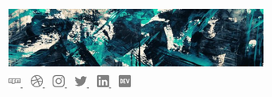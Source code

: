 <p align="left">
  <img src="assets/cover.png" height="auto" width="auto">
</p>

<p align="left">
  <a href="https://www.npmjs.com/~louislow81" target="_blank" rel="noopener" title="NPM">
    <img src="assets/svg/npm.svg" height="auto" width="24">
  </a>
  &nbsp;&nbsp;&nbsp;
  <a href="https://www.dribbble.com/loouislow" target="_blank" rel="noopener" title="Dribbble">
    <img src="assets/svg/dribbble.svg" height="auto" width="24">
  </a>
  &nbsp;&nbsp;&nbsp;
  <a href="https://www.instagram.com/louislow81" target="_blank" rel="noopener" title="Instagram">
    <img src="assets/svg/instagram.svg" height="auto" width="24">
  </a>
  &nbsp;&nbsp;&nbsp;
  <a href="https://www.twitter.com/louislow" target="_blank" rel="noopener" title="Twitter">
    <img src="assets/svg/twitter.svg" height="auto" width="24">
  </a>
  &nbsp;&nbsp;&nbsp;
  <a href="https://www.linkedin.com/in/louislow810" target="_blank" rel="noopener" title="LinkedIn">
    <img src="assets/svg/linkedin.svg" height="auto" width="24">
  </a>
  &nbsp;&nbsp;&nbsp;
  <a href="https://dev.to/louislow" target="_blank" rel="noopener" title="DEV">
    <img src="assets/svg/dev.svg" height="auto" width="24">
  </a>
</p>

